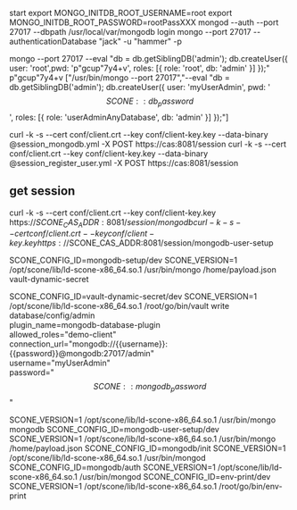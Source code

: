 start
export MONGO_INITDB_ROOT_USERNAME=root
export MONGO_INITDB_ROOT_PASSWORD=rootPassXXX
mongod --auth --port 27017 --dbpath /usr/local/var/mongodb
login
mongo --port 27017  --authenticationDatabase "jack" -u "hammer" -p

mongo --port 27017  --eval "db = db.getSiblingDB('admin'); db.createUser({ user: 'root',pwd: 'p\"gcup\"7y4+v', roles: [{ role: 'root', db: 'admin' }] });"
p"gcup"7y4+v
["/usr/bin/mongo --port 27017","--eval \"db = db.getSiblingDB('admin'); db.createUser({ user: 'myUserAdmin', pwd: '$$SCONE::db_password$$', roles: [{ role: 'userAdminAnyDatabase', db: 'admin' }] });\"]

curl -k -s --cert conf/client.crt --key conf/client-key.key --data-binary @session_mongodb.yml -X POST https://cas:8081/session
curl -k -s --cert conf/client.crt --key conf/client-key.key --data-binary @session_register_user.yml -X POST https://cas:8081/session
## get session
curl -k -s --cert conf/client.crt --key conf/client-key.key https://$SCONE_CAS_ADDR:8081/session/mongodb
curl -k -s --cert conf/client.crt --key conf/client-key.key https://$SCONE_CAS_ADDR:8081/session/mongodb-user-setup


SCONE_CONFIG_ID=mongodb-setup/dev SCONE_VERSION=1 /opt/scone/lib/ld-scone-x86_64.so.1 /usr/bin/mongo /home/payload.json
vault-dynamic-secret

SCONE_CONFIG_ID=vault-dynamic-secret/dev SCONE_VERSION=1 /opt/scone/lib/ld-scone-x86_64.so.1 /root/go/bin/vault write database/config/admin \
    plugin_name=mongodb-database-plugin \
    allowed_roles="demo-client" \
    connection_url="mongodb://{{username}}:{{password}}@mongodb:27017/admin" \
    username="myUserAdmin" \
    password="$$SCONE::mongodb_password$$"

SCONE_VERSION=1 /opt/scone/lib/ld-scone-x86_64.so.1 /usr/bin/mongo
mongodb
SCONE_CONFIG_ID=mongodb-user-setup/dev SCONE_VERSION=1 /opt/scone/lib/ld-scone-x86_64.so.1 /usr/bin/mongo /home/payload.json
SCONE_CONFIG_ID=mongodb/init SCONE_VERSION=1 /opt/scone/lib/ld-scone-x86_64.so.1 /usr/bin/mongod
SCONE_CONFIG_ID=mongodb/auth SCONE_VERSION=1 /opt/scone/lib/ld-scone-x86_64.so.1 /usr/bin/mongod
SCONE_CONFIG_ID=env-print/dev SCONE_VERSION=1 /opt/scone/lib/ld-scone-x86_64.so.1 /root/go/bin/env-print